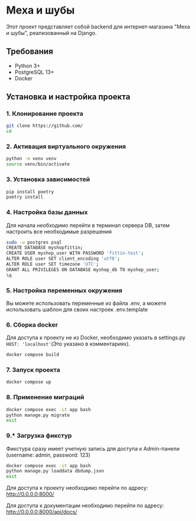 # Меха и шубы
Этот проект представляет собой backend для интернет-магазина "Меха и шубы", реализованный на Django.

## Требования

- Python 3+
- PostgreSQL 13+
- Docker

## Установка и настройка проекта

### 1. Клонирование проекта
```bash
git clone https://github.com/
cd
```

### 2. Активация виртуального окружения
```bash
python -m venv venv
source venv/bin/activate
```

### 3. Установка зависимостей
```bash
pip install poetry
poetry install
```

### 4. Настройка базы данных
Для начала необходимо перейти в терминал сервера DB, затем настроить все необходимые разрешения
```bash
sudo -u postgres psql
CREATE DATABASE myshopfittin;
CREATE USER myshop_user WITH PASSWORD 'fittin-test';
ALTER ROLE user SET client_encoding 'utf8';
ALTER ROLE user SET timezone 'UTC';
GRANT ALL PRIVILEGES ON DATABASE myshop_db TO myshop_user;
\q
```

### 5. Настройка переменных окружения
Вы можете использовать переменные из файла .env, а можете использовать шаблон для своих настроек .env.template

### 6. Сборка docker
Для доступа к проекту не из Docker, необходимо указать в settings.py `HOST: 'localhost'`(Это указано в комментариях).
```bash
docker compose build
```

### 7. Запуск проекта
```bash
docker compose up
```

### 8. Применение миграций
```bash
docker compose exec -it app bash
python manage.py migrate
exit
```
### 9.* Загрузка фикстур
Фикстура сразу имеет учетную запись для доступа к Admin-панели (username: admin, password: 123)
```bash
docker compose exec -it app bash
python manage.py loaddata dbdump.json
exit
```

Для доступа к проекту необходимо перейти по адресу: http://0.0.0.0:8000/

Для доступа к документации необходимо перейти по адресу: http://0.0.0.0:8000/api/docs/

